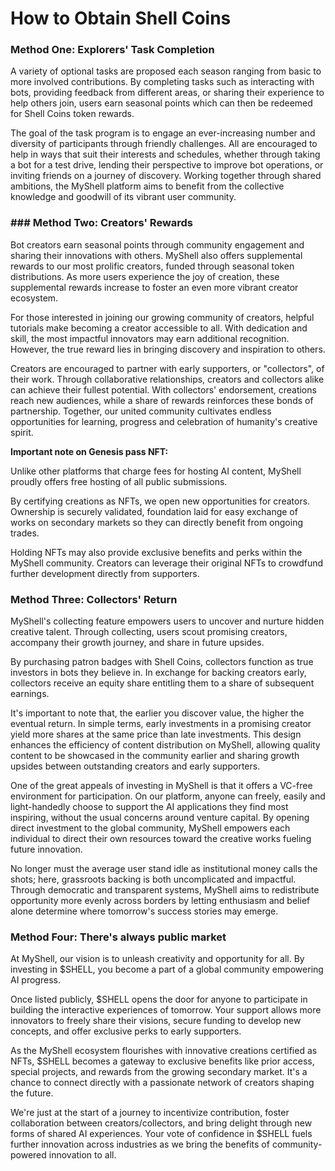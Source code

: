 # How to Obtain Shell Coins

### **Method One: Explorers' Task** Completion

A variety of optional tasks are proposed each season ranging from basic to more involved contributions. By completing tasks such as interacting with bots, providing feedback from different areas, or sharing their experience to help others join, users earn seasonal points which can then be redeemed for Shell Coins token rewards.

The goal of the task program is to engage an ever-increasing number and diversity of participants through friendly challenges. All are encouraged to help in ways that suit their interests and schedules, whether through taking a bot for a test drive, lending their perspective to improve bot operations, or inviting friends on a journey of discovery. Working together through shared ambitions, the MyShell platform aims to benefit from the collective knowledge and goodwill of its vibrant user community.

### ### **Method Two: Creators' Rewards**

Bot creators earn seasonal points through community engagement and sharing their innovations with others. MyShell also offers supplemental rewards to our most prolific creators, funded through seasonal token distributions. As more users experience the joy of creation, these supplemental rewards increase to foster an even more vibrant creator ecosystem.

For those interested in joining our growing community of creators, helpful tutorials make becoming a creator accessible to all. With dedication and skill, the most impactful innovators may earn additional recognition. However, the true reward lies in bringing discovery and inspiration to others.

Creators are encouraged to partner with early supporters, or "collectors", of their work. Through collaborative relationships, creators and collectors alike can achieve their fullest potential. With collectors' endorsement, creations reach new audiences, while a share of rewards reinforces these bonds of partnership. Together, our united community cultivates endless opportunities for learning, progress and celebration of humanity's creative spirit.

**Important note on Genesis pass NFT:**

Unlike other platforms that charge fees for hosting AI content, MyShell proudly offers free hosting of all public submissions.

By certifying creations as NFTs, we open new opportunities for creators. Ownership is securely validated, foundation laid for easy exchange of works on secondary markets so they can directly benefit from ongoing trades.

Holding NFTs may also provide exclusive benefits and perks within the MyShell community. Creators can leverage their original NFTs to crowdfund further development directly from supporters.

### **Method Three: Collectors' Return**

MyShell's collecting feature empowers users to uncover and nurture hidden creative talent. Through collecting, users scout promising creators, accompany their growth journey, and share in future upsides.

By purchasing patron badges with Shell Coins, collectors function as true investors in bots they believe in. In exchange for backing creators early, collectors receive an equity share entitling them to a share of subsequent earnings.

It's important to note that, the earlier you discover value, the higher the eventual return. In simple terms, early investments in a promising creator yield more shares at the same price than late investments. This design enhances the efficiency of content distribution on MyShell, allowing quality content to be showcased in the community earlier and sharing growth upsides between outstanding creators and early supporters.

One of the great appeals of investing in MyShell is that it offers a VC-free environment for participation. On our platform, anyone can freely, easily and light-handedly choose to support the AI applications they find most inspiring, without the usual concerns around venture capital. By opening direct investment to the global community, MyShell empowers each individual to direct their own resources toward the creative works fueling future innovation.

No longer must the average user stand idle as institutional money calls the shots; here, grassroots backing is both uncomplicated and impactful. Through democratic and transparent systems, MyShell aims to redistribute opportunity more evenly across borders by letting enthusiasm and belief alone determine where tomorrow's success stories may emerge.

### **Method Four: There's always public market**

At MyShell, our vision is to unleash creativity and opportunity for all. By investing in $SHELL, you become a part of a global community empowering AI progress.

Once listed publicly, $SHELL opens the door for anyone to participate in building the interactive experiences of tomorrow. Your support allows more innovators to freely share their visions, secure funding to develop new concepts, and offer exclusive perks to early supporters.

As the MyShell ecosystem flourishes with innovative creations certified as NFTs, $SHELL becomes a gateway to exclusive benefits like prior access, special projects, and rewards from the growing secondary market. It's a chance to connect directly with a passionate network of creators shaping the future.

We're just at the start of a journey to incentivize contribution, foster collaboration between creators/collectors, and bring delight through new forms of shared AI experiences. Your vote of confidence in $SHELL fuels further innovation across industries as we bring the benefits of community-powered innovation to all.